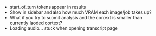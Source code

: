 - start_of_turn tokens appear in results
- Show in sidebar and also how much VRAM each image/job takes up?
- What if you try to submit analysis and the context is smaller than currently laoded context?
- Loading audio... stuck when opening transcript page
